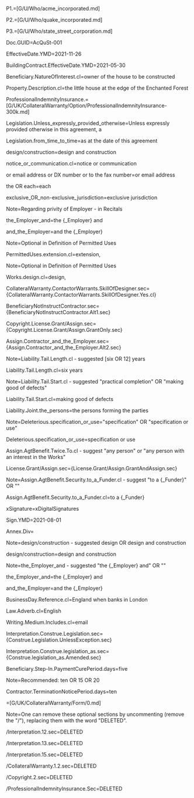 P1.=[G/U/Who/acme_incorporated.md]

P2.=[G/U/Who/quake_incorporated.md]

P3.=[G/U/Who/state_street_corporation.md]

Doc.GUID=AcQuSt-001

EffectiveDate.YMD=2021-11-26

BuildingContract.EffectiveDate.YMD=2021-05-30

Beneficiary.NatureOfInterest.cl=owner of the house to be constructed

Property.Description.cl=the little house at the edge of the Enchanted Forest

ProfessionalIndemnityInsurance.=[G/UK/CollateralWarranty/Option/ProfessionalIndemnityInsurance-300k.md]

Legislation.Unless_expressly_provided_otherwise=Unless expressly provided otherwise in this agreement, a

Legislation.from_time_to_time=as at the date of this agreement

design/construction=design and construction


notice_or_communication.cl=notice or communication

or email address or DX number or to the fax number=or email address

the OR each=each

exclusive_OR_non-exclusive_jurisdiction=exclusive jurisdiction

Note=Regarding privity of Employer - in Recitals

the_Employer_and=the {_Employer} and

and_the_Employer=and the {_Employer}

Note=Optional in Definition of Permitted Uses

PermittedUses.extension.cl=extension, 

Note=Optional in Definition of Permitted Uses

Works.design.cl=design, 

CollateralWarranty.ContactorWarrants.SkillOfDesigner.sec={CollateralWarranty.ContactorWarrants.SkillOfDesigner.Yes.cl}

BeneficiaryNotInstructContractor.sec={BeneficiaryNotInstructContractor.Alt1.sec}

Copyright.License.Grant/Assign.sec={Copyright.License.Grant/Assign.GrantOnly.sec}

Assign.Contractor_and_the_Employer.sec={Assign.Contractor_and_the_Employer.Alt2.sec}

Note=Liability.Tail.Length.cl - suggested [six OR 12] years

Liability.Tail.Length.cl=six years

Note=Liability.Tail.Start.cl - suggested "practical completion" OR "making good of defects"

Liability.Tail.Start.cl=making good of defects

Liability.Joint.the_persons=the persons forming the parties

Note=Deleterious.specification_or_use="specification" OR "specification or use"

Deleterious.specification_or_use=specification or use

Assign.AgtBenefit.Twice.To.cl - suggest "any person" or "any person with an interest in the Works"

License.Grant/Assign.sec={License.Grant/Assign.GrantAndAssign.sec}

Note=Assign.AgtBenefit.Security.to_a_Funder.cl - suggest "to a {_Funder}" OR "</i>"

Assign.AgtBenefit.Security.to_a_Funder.cl=to a {_Funder}

xSignature=xDigitalSignatures

Sign.YMD=2021-08-01

Annex.Div=</i>

Note=design/construction - suggested design OR design and construction

design/construction=design and construction

Note=the_Employer_and - suggested "the {_Employer} and" OR "</i>"

the_Employer_and=the {_Employer} and

and_the_Employer=and the {_Employer}

BusinessDay.Reference.cl=England when banks in London

Law.Adverb.cl=English

Writing.Medium.Includes.cl=email

Interpretation.Construe.Legislation.sec={Construe.Legislation.UnlessException.sec}

Interpretation.Construe.legislation_as.sec={Construe.legislation_as.Amended.sec}

Beneficiary.Step-In.PaymentCurePeriod.days=five

Note=Recommended: ten OR 15 OR 20

Contractor.TerminationNoticePeriod.days=ten

=[G/UK/CollateralWarranty/Form/0.md]

Note=One can remove these optional sections by uncommenting (remove the "/"), replacing them with the word "DELETED".

/Interpretation.12.sec=DELETED

/Interpretation.13.sec=DELETED

/Interpretation.15.sec=DELETED

/CollateralWarranty.1.2.sec=DELETED

/Copyright.2.sec=DELETED

/ProfessionalIndemnityInsurance.Sec=DELETED

